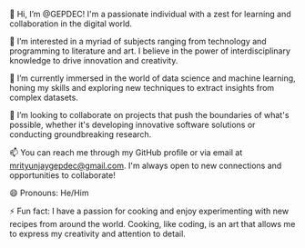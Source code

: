 👋 Hi, I’m @GEPDEC! I'm a passionate individual with a zest for learning and collaboration in the digital world.

👀 I’m interested in a myriad of subjects ranging from technology and programming to literature and art. I believe in the power of interdisciplinary knowledge to drive innovation and creativity.

🌱 I’m currently immersed in the world of data science and machine learning, honing my skills and exploring new techniques to extract insights from complex datasets.

💞️ I’m looking to collaborate on projects that push the boundaries of what's possible, whether it's developing innovative software solutions or conducting groundbreaking research.

📫 You can reach me through my GitHub profile or via email at mrityunjaygepdec@gmail.com. I'm always open to new connections and opportunities to collaborate!

😄 Pronouns: He/Him

⚡ Fun fact: I have a passion for cooking and enjoy experimenting with new recipes from around the world. Cooking, like coding, is an art that allows me to express my creativity and attention to detail.







<!---
GEPDEC/GEPDEC is a ✨ special ✨ repository because its `README.md` (this file) appears on your GitHub profile.
You can click the Preview link to take a look at your changes.
--->
